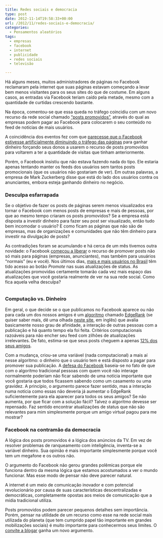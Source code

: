 ```yaml
---
title: Redes sociais e democracia
type: post
date: 2012-11-14T19:58:33+00:00
url: /2012/11/redes-sociais-e-democracia/
categories:
  - Pensamentos aleatórios
tags:
  - empresas
  - facebook
  - internet
  - publicidade
  - redes sociais
  - televisão

---
```

Há alguns meses, muitos administradores de páginas no Facebook reclamaram pela internet que suas páginas estavam começando a levar bem menos visitantes para os seus sites do que de costume. Em alguns casos, as entradas via Facebook teriam caído pela metade, mesmo com a quantidade de curtidas crescendo bastante.

Na época, comentou-se que essa queda no tráfego coincidiu com um novo recurso da rede social chamado [“posts promovidos”][1], através do qual as empresas podem pagar ao Facebook para colocarem o seu conteúdo no feed de notícias de mais usuários.

A coincidência dos eventos fez com que [parecesse que o Facebook estivesse artificialmente diminuindo o tráfego das páginas][2] para ganhar dinheiro forçando seus donos a usarem o recurso de posts promovidos para voltarem a ter a quantidade de visitas que tinham anteriormente.

Porém, o Facebook insistiu que não estava fazendo nada do tipo. Ele estaria apenas tentando manter os feeds dos usuários sem tantos posts promocionais (que os usuários não gostariam de ver). Em outras palavras, a empresa de Mark Zuckerberg disse que está do lado dos usuários contra os anunciantes, embora esteja ganhando dinheiro no negócio.

### Desculpa esfarrapada

Se o objetivo de fazer os posts de páginas serem menos visualizados era tornar o Facebook com menos posts de empresas e mais de pessoas, por que ao mesmo tempo criaram os posts promovidos? Se a empresa está disposta a investir dinheiro para fazer seu post ser visualizado, então tudo bem incomodar o usuário? E como ficam as páginas que não são de empresas, mas de organizações e comunidades que não têm dinheiro para investir na divulgação de posts?

As contradições foram se acumulando e há cerca de um mês tivemos outra novidade: o Facebook [começou a liberar][3] o recurso de promover posts não só mais para páginas (empresas, anunciantes), mas também para usuários “normais” (eu e você). Nos últimos dias, [mais e mais usuários no Brasil][4] têm tido acesso ao botão _Promote_ nas suas atualizações de status. As atualizações promovidas certamente tomarão cada vez mais espaço das atualizações que você gostaria realmente de ver na sua rede social. Como fica aquela velha desculpa?

[<img src="https://i0.wp.com/tiagomadeira.com/wp-content/uploads/2012/11/facebook_promoted_post.jpg.CROP_.article568-large.jpg?resize=568%2C545" alt="" title="facebook_promoted_post.jpg.CROP.article568-large" class="aligncenter size-full wp-image-2365" srcset="https://i0.wp.com/tiagomadeira.com/wp-content/uploads/2012/11/facebook_promoted_post.jpg.CROP_.article568-large.jpg?w=568&ssl=1 568w, https://i0.wp.com/tiagomadeira.com/wp-content/uploads/2012/11/facebook_promoted_post.jpg.CROP_.article568-large.jpg?resize=300%2C287&ssl=1 300w" sizes="(max-width: 568px) 100vw, 568px" data-recalc-dims="1" />][5]

### Computação vs. Dinheiro

Em geral, o que decide se o que publicamos no Facebook aparece ou não para cada um dos nossos amigos é um [algoritmo][6] chamado [EdgeRank][7] (se quiser saber mais, dê uma olhada [neste site][8], em inglês) que avalia basicamente nosso grau de afinidade, a interação de outras pessoas com a publicação e há quanto tempo ela foi feita. Critérios computacionais razoáveis para não encher seu feed com zilhões de atualizações irrelevantes. De fato, estima-se que seus posts cheguem a apenas [12% dos seus amigos][9].

Com a mudança, criou-se uma variável (nada computacional) a mais aí nesse algoritmo: o dinheiro que o usuário tem e está disposto a pagar para promover sua publicação. A [defesa do Facebook][10] baseia-se no fato de que com o algoritmo tradicional pessoas com quem você não interage normalmente poderiam não ficar sabendo de uma notícia importante que você gostaria que todos ficassem sabendo como um casamento ou uma gravidez. A princípio, o argumento parece fazer sentido, mas a interação numa notícia como essas não deveria já aumentar o EdgeRank suficientemente para ela aparecer para todos os seus amigos? Se não aumenta, por que ficar com a solução fácil? Talvez o algoritmo devesse ser repensado. Faz sentido encontrar atualizações de status que não são relevantes para mim simplesmente porque um amigo virtual pagou para me mostrar?

### Facebook na contramão da democracia

A lógica dos posts promovidos é a lógica dos anúncios da TV. Em vez de resolver problemas de ranqueamento com inteligência, inventa-se a variável dinheiro. Sua opinião é mais importante simplesmente porque você tem um megafone e os outros não.

O argumento do Facebook não gerou grandes polêmicas porque ele funciona dentro da mesma lógica que estamos acostumados a ver o mundo funcionar. Mas esse modo de pensar não deve parecer natural.

A internet é um meio de comunicação inovador e com potencial revolucionário por causa de suas características descentralizadas e democráticas, completamente opostas aos meios de comunicação que a mídia tradicional utiliza.

Posts promovidos podem parecer pequenos detalhes sem importância. Porém, pensar na utilidade de um recurso como esse na rede social mais utilizada do planeta (que tem cumprido papel tão importante em grandes mobilizações sociais) é muito importante para conhecermos seus limites. O [convite a blogar][11] ganha um novo argumento.

 [1]: https://www.facebook.com/help/promote
 [2]: http://arstechnica.com/business/2012/11/is-facebook-broken-on-purpose-to-sell-promoted-posts/
 [3]: http://www.slate.com/blogs/future_tense/2012/10/03/facebook_promoted_posts_pay_7_to_make_sure_friends_see_your_status_update_.html
 [4]: http://rapidinhas.kauekgg.com.br/post/35699387981/promoted-posts-usuarios
 [5]: https://i0.wp.com/tiagomadeira.com/wp-content/uploads/2012/11/facebook_promoted_post.jpg.CROP_.article568-large.jpg
 [6]: http://tiagomadeira.com/2006/01/algoritmos-o-que-e-um-algoritmo/
 [7]: http://www.marketingdigitalblog.com/como-funciona-o-edgerank-do-facebook
 [8]: http://whatisedgerank.com/
 [9]: http://techcrunch.com/2012/02/29/facebook-post-reach-16-friends/
 [10]: http://newsroom.fb.com/News/Testing-Promoted-Posts-for-People-in-the-U-S-1c6.aspx
 [11]: http://tiagomadeira.com/2012/10/escreva-um-blog-e-compartilhe-suas-ideias/

